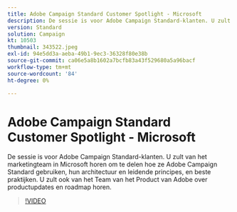 ```yaml
---
title: Adobe Campaign Standard Customer Spotlight - Microsoft
description: De sessie is voor Adobe Campaign Standard-klanten. U zult van het marketingteam in Microsoft horen hoe ze Adobe Campaign Standard gebruiken.
version: Standard
solution: Campaign
kt: 10503
thumbnail: 343522.jpeg
exl-id: 94e5dd3a-aeba-49b1-9ec3-36328f80e38b
source-git-commit: ca06e5a8b1602a7bcfb83a43f529680a5a96bacf
workflow-type: tm+mt
source-wordcount: '84'
ht-degree: 0%

---
```


# Adobe Campaign Standard Customer Spotlight - Microsoft

De sessie is voor Adobe Campaign Standard-klanten. U zult van het marketingteam in Microsoft horen om te delen hoe ze Adobe Campaign Standard gebruiken, hun architectuur en leidende principes, en beste praktijken. U zult ook van het Team van het Product van Adobe over productupdates en roadmap horen.

>[!VIDEO](https://video.tv.adobe.com/v/343522/?quality=12&learn=on)
